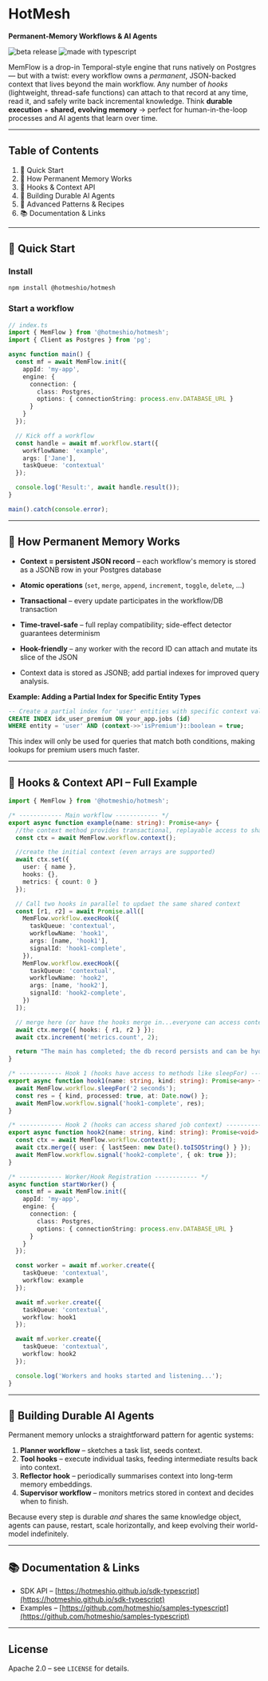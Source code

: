 # HotMesh

**Permanent-Memory Workflows & AI Agents**

![beta release](https://img.shields.io/badge/release-beta-blue.svg)  ![made with typescript](https://img.shields.io/badge/built%20with-typescript-lightblue.svg)

MemFlow is a drop-in Temporal-style engine that runs natively on Postgres — but with a twist:
every workflow owns a *permanent*, JSON-backed context that lives beyond the main workflow.
Any number of *hooks* (lightweight, thread-safe functions) can attach to that record at any
time, read it, and safely write back incremental knowledge.
Think **durable execution** + **shared, evolving memory** → perfect for human-in-the-loop
processes and AI agents that learn over time.

---

## Table of Contents

1. 🚀 Quick Start
2. 🧠 How Permanent Memory Works
3. 🔌 Hooks & Context API
4. 🤖 Building Durable AI Agents
5. 🔬 Advanced Patterns & Recipes
6. 📚 Documentation & Links

---

## 🚀 Quick Start

### Install
```bash
npm install @hotmeshio/hotmesh
```

### Start a workflow
```typescript
// index.ts
import { MemFlow } from '@hotmeshio/hotmesh';
import { Client as Postgres } from 'pg';

async function main() {
  const mf = await MemFlow.init({
    appId: 'my-app',
    engine: {
      connection: {
        class: Postgres,
        options: { connectionString: process.env.DATABASE_URL }
      }
    }
  });

  // Kick off a workflow
  const handle = await mf.workflow.start({
    workflowName: 'example',
    args: ['Jane'],
    taskQueue: 'contextual'
  });

  console.log('Result:', await handle.result());
}

main().catch(console.error);
```

---

## 🧠 How Permanent Memory Works

* **Context = persistent JSON record** – each workflow's memory is stored as a JSONB row in your Postgres database
* **Atomic operations** (`set`, `merge`, `append`, `increment`, `toggle`, `delete`, …)
* **Transactional** – every update participates in the workflow/DB transaction
* **Time-travel-safe** – full replay compatibility; side-effect detector guarantees determinism
* **Hook-friendly** – any worker with the record ID can attach and mutate its slice of the JSON

* Context data is stored as JSONB; add partial indexes for improved query analysis.

**Example: Adding a Partial Index for Specific Entity Types**
```sql
-- Create a partial index for 'user' entities with specific context values
CREATE INDEX idx_user_premium ON your_app.jobs (id)
WHERE entity = 'user' AND (context->>'isPremium')::boolean = true;
```
This index will only be used for queries that match both conditions, making lookups for premium users much faster.

---

## 🔌 Hooks & Context API – Full Example

```typescript
import { MemFlow } from '@hotmeshio/hotmesh';

/* ------------ Main workflow ------------ */
export async function example(name: string): Promise<any> {
  //the context method provides transactional, replayable access to shared job state 
  const ctx = await MemFlow.workflow.context();

  //create the initial context (even arrays are supported)
  await ctx.set({
    user: { name },
    hooks: {},
    metrics: { count: 0 }
  });

  // Call two hooks in parallel to updaet the same shared context
  const [r1, r2] = await Promise.all([
    MemFlow.workflow.execHook({
      taskQueue: 'contextual',
      workflowName: 'hook1',
      args: [name, 'hook1'],
      signalId: 'hook1-complete',
    }),
    MemFlow.workflow.execHook({
      taskQueue: 'contextual',
      workflowName: 'hook2',
      args: [name, 'hook2'],
      signalId: 'hook2-complete',
    })
  ]);

  // merge here (or have the hooks merge in...everyone can access context)
  await ctx.merge({ hooks: { r1, r2 } });
  await ctx.increment('metrics.count', 2);

  return "The main has completed; the db record persists and can be hydrated; hook in from the outside!";
}

/* ------------ Hook 1 (hooks have access to methods like sleepFor) ------------ */
export async function hook1(name: string, kind: string): Promise<any> {
  await MemFlow.workflow.sleepFor('2 seconds');
  const res = { kind, processed: true, at: Date.now() };
  await MemFlow.workflow.signal('hook1-complete', res);
}

/* ------------ Hook 2 (hooks can access shared job context) ------------ */
export async function hook2(name: string, kind: string): Promise<void> {
  const ctx = await MemFlow.workflow.context();
  await ctx.merge({ user: { lastSeen: new Date().toISOString() } });
  await MemFlow.workflow.signal('hook2-complete', { ok: true });
}

/* ------------ Worker/Hook Registration ------------ */
async function startWorker() {
  const mf = await MemFlow.init({
    appId: 'my-app',
    engine: {
      connection: {
        class: Postgres,
        options: { connectionString: process.env.DATABASE_URL }
      }
    }
  });

  const worker = await mf.worker.create({
    taskQueue: 'contextual',
    workflow: example
  });

  await mf.worker.create({
    taskQueue: 'contextual',
    workflow: hook1
  });

  await mf.worker.create({
    taskQueue: 'contextual',
    workflow: hook2
  });

  console.log('Workers and hooks started and listening...');
}
```

---

## 🤖 Building Durable AI Agents

Permanent memory unlocks a straightforward pattern for agentic systems:

1. **Planner workflow** – sketches a task list, seeds context.
2. **Tool hooks** – execute individual tasks, feeding intermediate results back into context.
3. **Reflector hook** – periodically summarises context into long-term memory embeddings.
4. **Supervisor workflow** – monitors metrics stored in context and decides when to finish.

Because every step is durable *and* shares the same knowledge object, agents can pause,
restart, scale horizontally, and keep evolving their world-model indefinitely.

---

## 📚 Documentation & Links

* SDK API – [https://hotmeshio.github.io/sdk-typescript](https://hotmeshio.github.io/sdk-typescript)
* Examples – [https://github.com/hotmeshio/samples-typescript](https://github.com/hotmeshio/samples-typescript)

---

## License

Apache 2.0 – see `LICENSE` for details.
